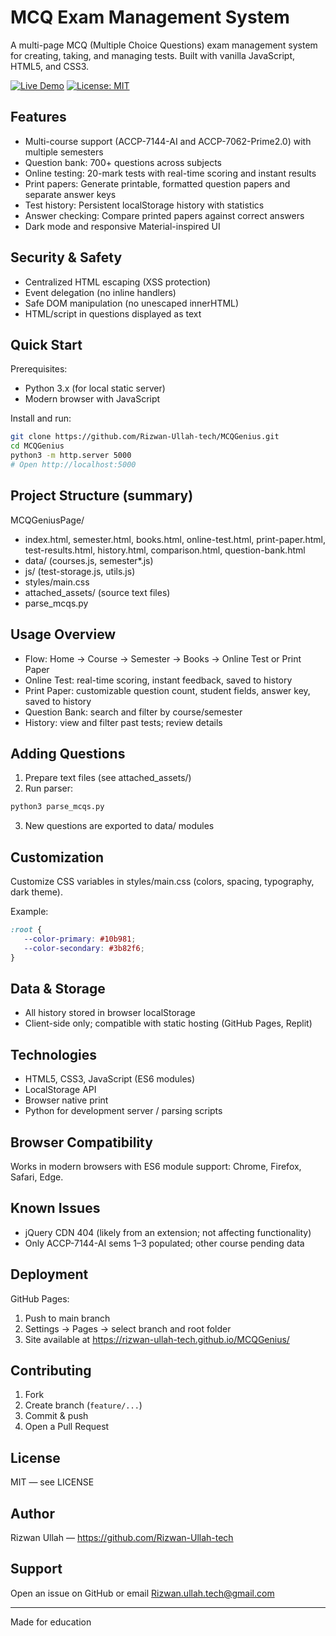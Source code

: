 # MCQ Exam Management System

A multi-page MCQ (Multiple Choice Questions) exam management system for creating, taking, and managing tests. Built with vanilla JavaScript, HTML5, and CSS3.

[![Live Demo](https://img.shields.io/badge/Demo-Live-green)](https://rizwan-ullah-tech.github.io/MCQGenius/)
[![License: MIT](https://img.shields.io/badge/License-MIT-yellow.svg)](LICENSE)

## Features

- Multi-course support (ACCP-7144-AI and ACCP-7062-Prime2.0) with multiple semesters
- Question bank: 700+ questions across subjects
- Online testing: 20-mark tests with real-time scoring and instant results
- Print papers: Generate printable, formatted question papers and separate answer keys
- Test history: Persistent localStorage history with statistics
- Answer checking: Compare printed papers against correct answers
- Dark mode and responsive Material-inspired UI

## Security & Safety

- Centralized HTML escaping (XSS protection)
- Event delegation (no inline handlers)
- Safe DOM manipulation (no unescaped innerHTML)
- HTML/script in questions displayed as text

## Quick Start

Prerequisites:
- Python 3.x (for local static server)
- Modern browser with JavaScript

Install and run:
```bash
git clone https://github.com/Rizwan-Ullah-tech/MCQGenius.git
cd MCQGenius
python3 -m http.server 5000
# Open http://localhost:5000
```

## Project Structure (summary)

MCQGeniusPage/
- index.html, semester.html, books.html, online-test.html, print-paper.html, test-results.html, history.html, comparison.html, question-bank.html
- data/ (courses.js, semester*.js)
- js/ (test-storage.js, utils.js)
- styles/main.css
- attached_assets/ (source text files)
- parse_mcqs.py

## Usage Overview

- Flow: Home → Course → Semester → Books → Online Test or Print Paper
- Online Test: real-time scoring, instant feedback, saved to history
- Print Paper: customizable question count, student fields, answer key, saved to history
- Question Bank: search and filter by course/semester
- History: view and filter past tests; review details

## Adding Questions

1. Prepare text files (see attached_assets/)
2. Run parser:
```bash
python3 parse_mcqs.py
```
3. New questions are exported to data/ modules

## Customization

Customize CSS variables in styles/main.css (colors, spacing, typography, dark theme).

Example:
```css
:root {
   --color-primary: #10b981;
   --color-secondary: #3b82f6;
}
```

## Data & Storage

- All history stored in browser localStorage
- Client-side only; compatible with static hosting (GitHub Pages, Replit)

## Technologies

- HTML5, CSS3, JavaScript (ES6 modules)
- LocalStorage API
- Browser native print
- Python for development server / parsing scripts

## Browser Compatibility

Works in modern browsers with ES6 module support: Chrome, Firefox, Safari, Edge.

## Known Issues

- jQuery CDN 404 (likely from an extension; not affecting functionality)
- Only ACCP-7144-AI sems 1–3 populated; other course pending data

## Deployment

GitHub Pages:
1. Push to main branch
2. Settings → Pages → select branch and root folder
3. Site available at https://rizwan-ullah-tech.github.io/MCQGenius/

## Contributing

1. Fork
2. Create branch (`feature/...`)
3. Commit & push
4. Open a Pull Request

## License

MIT — see LICENSE

## Author

Rizwan Ullah — https://github.com/Rizwan-Ullah-tech

## Support

Open an issue on GitHub or email Rizwan.ullah.tech@gmail.com

---
Made for education
